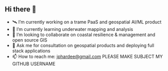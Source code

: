 ## Hi there 👋

- 🛰️ I’m currently working on a trame PaaS and geospatial AI/ML product
- 🌊 I’m currently learning underwater mapping and analysis
- 🤿 I’m looking to collaborate on coastal resilience & management and open source GIS
- 💬 Ask me for consultation on geospatial products and deploying full stack applications
- 📫 How to reach me: jphardee@gmail.com PLEASE MAKE SUBJECT MY GITHUB USERNAME
<!--
**jph6366/jph6366** is a ✨ _special_ ✨ repository because its `README.md` (this file) appears on your GitHub profile.

Here are some ideas to get you started:

-->
